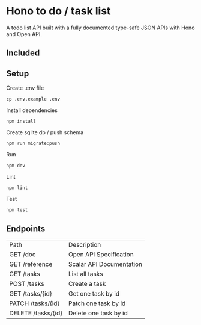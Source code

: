 # Hono to do / task list

A todo list API built with a fully documented type-safe JSON APIs with Hono and Open API.

## Included


## Setup

Create .env file

`cp .env.example .env`

Install dependencies

`npm install`

Create sqlite db / push schema

`npm run migrate:push`

Run

`npm dev`

Lint

`npm lint`

Test

`npm test`


## Endpoints

|||
|-|-|
| Path   | Description   |
|GET /doc   | Open API Specification  |
|GET /reference   | Scalar API Documentation  |
| GET /tasks 	| List all tasks
| POST /tasks 	| Create a task
| GET /tasks/{id} | 	Get one task by id
| PATCH /tasks/{id} 	| Patch one task by id
| DELETE /tasks/{id} | 	Delete one task by id
